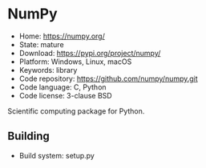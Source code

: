# NumPy

- Home: https://numpy.org/
- State: mature
- Download: https://pypi.org/project/numpy/
- Platform: Windows, Linux, macOS
- Keywords: library
- Code repository: https://github.com/numpy/numpy.git
- Code language: C, Python
- Code license: 3-clause BSD

Scientific computing package for Python.

## Building

- Build system: setup.py
